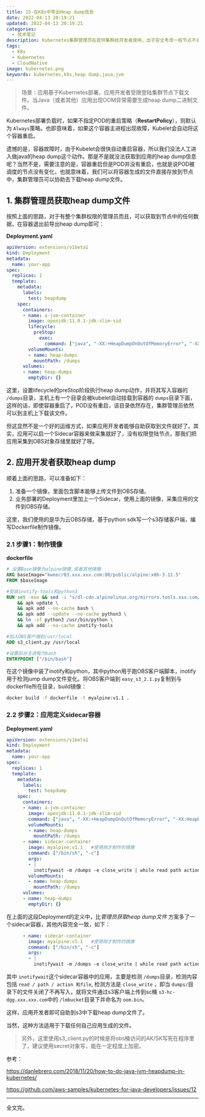 ```yaml
---
title: 15-在K8s中导出Heap dump信息
date: 2022-04-13 20:19:21
updated: 2022-04-13 20:19:21
categories: 
  - 技术笔记
description: Kubernetes集群管理员在提供集群给开发者使用，出于安全考虑一般节点不会开放给开发者直接使用，导致开发者的heap dump数据无法直接获取到，本文描述这种场景的解决方案。
tags: 
  - K8s
  - Kubernetes
  - CloudNative
image: kubernetes.png
keywords: kubernetes,k8s,heap dump,java,jvm
---
```

> 场景：应用基于Kubernetes部署，应用开发者受限登陆集群节点下载文件。当Java（或者其他）应用出现OOM异常需要生成heap dump二进制文件。

Kubernetes部署负载时，如果不指定POD的重启策略（**RestartPolicy**），则默认为 `Always`策略。也即意味着，如果这个容器主进程出现故障，Kubelet会自动将这个容器重启。

遗憾的是，容器故障时，由于Kubelet会很快自动重启容器，所以我们没法人工进入做java的heap dump这个动作。那是不是就没法获取到应用的heap dump信息呢？当然不是，需要注意的是，容器重启但是POD并没有重启，也就是说POD被调度的节点没有变化，也就意味着，我们可以将容器生成的文件直接存放到节点中，集群管理员可以协助去下载heap dump文件。

## 1\. 集群管理员获取heap dump文件

按照上面的思路，对于有整个集群权限的管理员而且，可以获取到节点中的任何数据，在容器退出前导出heap dump即可：

**Deployment.yaml**

```yaml
apiVersion: extensions/v1beta1
kind: Deployment
metadata:
  name: your-app
spec:
  replicas: 1
  template:
    metadata:
      labels:
        test: heapdump
    spec:
      containers:
      - name: a-jvm-container
        image: openjdk:11.0.1-jdk-slim-sid
        lifecycle:
          preStop:
            exec:
              command: ["java", "-XX:+HeapDumpOnOutOfMemoryError", "-XX:HeapDumpPath=/dumps/oom.bin", "-jar", "yourapp.jar"]
        volumeMounts:
        - name: heap-dumps
          mountPath: /dumps
      volumes:
      - name: heap-dumps
        emptyDir: {}
```

这里，设置lifecycle的preStop阶段执行heap dump动作，并将其写入容器的 `/dumps`目录，主机上有一个目录会被kubelet自动挂载到容器的 `dumps`目录下面，这样的话，即使容器重启了，POD没有重启，该目录依然存在，集群管理员依然可以到主机上下载该文件。

但这显然不是一个好的运维方式，如果应用开发者能够自助获取到文件就好了。其实，应用可以启一个Sidecar容器来做采集就好了，没有权限登陆节点，那我们把应用采集到OBS对象存储里就好了呀。

## 2\. 应用开发者获取heap dump

顺着上面的思路，可以准备如下：

1. 准备一个镜像，里面包含脚本能够上传文件到OBS存储。
2. 业务部署的Deployment里加上一个Sidecar，使用上面的镜像，采集应用的文件到OBS存储。

这里，我们使用的是华为云OBS存储，基于python sdk写一个s3存储客户端，编写Dockerfile制作镜像。

### 2.1 步骤1：制作镜像

**dockerfile**

```dockerfile
# 设置Base镜像为alpine镜像,或者其他镜像
ARG baseImage="kweecr03.xxx.xxx.com:80/public/alpine:x86-3.11.5"
FROM $baseImage

#安装inotify-tools和python3
RUN set -eux && sed -i "s/dl-cdn.alpinelinux.org/mirrors.tools.xxx.com/g" /etc/apk/repositories \
    && apk update \
    && apk add --no-cache bash \
    && apk add --update --no-cache python3 \
    && ln -sf python3 /usr/bin/python \
    && apk add --no-cache inotify-tools

#加入OBS客户端到/usr/local
ADD s3_client.py /usr/local

#设置后台主进程为bash
ENTRYPOINT ["/bin/bash"]
```

在这个镜像中装了inotify和python，其中python用于跑OBS客户端脚本，inotify用于检测jump dump文件变化。将OBS客户端到 `easy_s3_2.1.py`复制到与dockerfile所在目录，build镜像：

```bash
docker build -f dockerfile -t myalpine:v1.1 .
```

### 2.2 步骤2：应用定义sidecar容器

**Deployment.yaml**

```yaml
apiVersion: extensions/v1beta1
kind: Deployment
metadata:
  name: your-app
spec:
  replicas: 1
  template:
    metadata:
      labels:
        test: heapdump
    spec:
      containers:
      - name: a-jvm-container
        image: openjdk:11.0.1-jdk-slim-sid
        command: ["java", "-XX:+HeapDumpOnOutOfMemoryError", "-XX:HeapDumpPath=/dumps/oom.bin", "-jar", "yourapp.jar"]
        volumeMounts:
        - name: heap-dumps
          mountPath: /dumps
      - name: sidecar-container
        image: myalpine:v1.1   #使用刚才制作的镜像
        command: ["/bin/sh", "-c"]
        args:
        - |
          inotifywait -m /dumps -e close_write | while read path action file; python s3_client.py -s s3-hc-dgg.xxx.xxx.com put /lmbucket/oom.bin -f /dumps/oom.bin ; done;
        volumeMounts:
        - name: heap-dumps
          mountPath: /dumps
      volumes:
      - name: heap-dumps
        emptyDir: {}
```

在上面的这段Deployment的定义中，比*管理员获取heap dump文件* 方案多了一个sidecar容器，其他内容完全一致，如下：

```yaml
      - name: sidecar-container
        image: myalpine:v1.1   #使用刚才制作的镜像
        command: ["/bin/sh", "-c"]
        args:
        - |
          inotifywait -m /dumps -e close_write | while read path action file; python s3_client.py -s s3-hc-dgg.xxx.xxx.com put /lmbucket/oom.bin -f /dumps/oom.bin ; done;
```

其中 `inotifywait`这个sidecar容器中的应用，主要是检测 `/dumps`目录，检测内容包括 `read / path / action 和file`, 检测方法是 `close_write` ，即当 `dumps/`目录下的文件关闭了不再写入，就将文件通过s3客户端上传到sc桶 `s3-hc-dgg.xxx.xxx.com`中的 `/lmbucket`目录下并命名为 `oom.bin`。

这样，应用开发者即可自助到s3中下载heap dump文件了。

当然，这种方法适用于下载任何自己应用生成的文件。

> 另外，这里使用s3_client.py的时候是将obs桶访问的AK/SK写死在程序里了，建议使用secret对象写，能在一定程度上加密。

参考：

https://danlebrero.com/2018/11/20/how-to-do-java-jvm-heapdump-in-kubernetes/

https://github.com/aws-samples/kubernetes-for-java-developers/issues/12

---

全文完。
